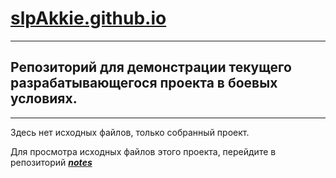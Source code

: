 # [slpAkkie.github.io](//slpAkkie.github.io)

***
Репозиторий для демонстрации текущего разрабатывающегося проекта в боевых условиях.
---
***
Здесь нет исходных файлов, только собранный проект.

Для просмотра исходных файлов этого проекта, перейдите в репозиторий ***[notes](//github.com/slpAkkie/notes)***
